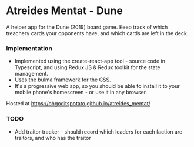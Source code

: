 # Atreides Mentat - Dune

A helper app for the Dune (2019) board game.
Keep track of which treachery cards your opponents have, and which cards are left in the deck.

### Implementation

- Implemented using the create-react-app tool - source code in Typescript, and using Redux JS & Redux toolkit for the state management.
- Uses the bulma framework for the CSS.
- It's a progressive web app, so you should be able to install it to your mobile phone's homescreen - or use it in any browser.

Hosted at https://ohgoditspotato.github.io/atreides_mentat/

### TODO
- Add traitor tracker - should record which leaders for each faction are traitors, and who has the traitor
